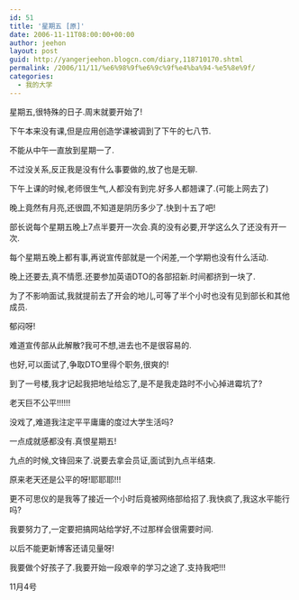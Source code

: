 ```yaml
---
id: 51
title: '星期五 [原]'
date: 2006-11-11T08:00:00+00:00
author: jeehon
layout: post
guid: http://yangerjeehon.blogcn.com/diary,118710170.shtml
permalink: /2006/11/11/%e6%98%9f%e6%9c%9f%e4%ba%94-%e5%8e%9f/
categories:
  - 我的大学
---
```

星期五,很特殊的日子.周末就要开始了!
         
下午本来没有课,但是应用创造学课被调到了下午的七八节.
         
不能从中午一直放到星期一了.
         
不过没关系,反正我是没有什么事要做的,放了也是无聊.

下午上课的时候,老师很生气,人都没有到完.好多人都翘课了.(可能上网去了)
          
晚上竟然有月亮,还很圆,不知道是阴历多少了.快到十五了吧!
          
部长说每个星期五晚上7点半要开一次会.真的没有必要,开学这么久了还没有开一次.
          
每个星期五晚上都有事,再说宣传部就是一个闲差,一个学期也没有什么活动.
          
晚上还要去,真不情愿.还要参加英语DTO的各部招新.时间都挤到一块了.
          
为了不影响面试,我就提前去了开会的地儿,可等了半个小时也没有见到部长和其他成员.
          
郁闷呀!
          
难道宣传部从此解散?我可不想,进去也不是很容易的.
          
也好,可以面试了,争取DTO里得个职务,很爽的!
          
到了一号楼,我才记起我把地址给忘了,是不是我走路时不小心掉进霉坑了?
          
老天巨不公平!!!!!!
          
没戏了,难道我注定平平庸庸的度过大学生活吗?
          
一点成就感都没有.真恨星期五!

九点的时候,文锋回来了.说要去拿会员证,面试到九点半结束.
          
原来老天还是公平的呀!耶耶耶!!!
          
更不可思仪的是我等了接近一个小时后竟被网络部给招了.我快疯了,我这水平能行吗?
          
我要努力了,一定要把搞网站给学好,不过那样会很需要时间.
          
以后不能更新博客还请见量呀!

我要做个好孩子了.我要开始一段艰辛的学习之途了.支持我吧!!!
                                                                                   
11月4号